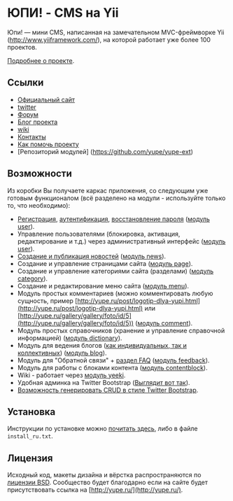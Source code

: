 ЮПИ! - CMS на Yii
=================

Юпи! — мини CMS, написанная на замечательном MVC-фреймворке Yii (http://www.yiiframework.com/),
на которой работает уже более 100 проектов.

[Подробнее о проекте](http://yupe.ru/site/page/view/about).

Ссылки
------

* [Официальный сайт](http://yupe.ru/)
* [twitter](https://twitter.com/#!/YupeCms)
* [Форум](http://yupe.ru/talk/)
* [Блог проекта](http://yupe.ru/index.php/blog/yupe-mini-cms-yii)
* [wiki](http://yupe.ru/wiki/default/pageIndex)
* [Контакты](http://yupe.ru/feedback/index)
* [Как помочь проекту](http://yupe.ru/site/page/view/help)
* [Репозиторий модулей] (https://github.com/yupe/yupe-ext)

Возможности
-----------

Из коробки Вы получаете каркас приложения, со следующим уже готовым
функционалом (всё разделено на модули - используйте только то, что необходимо):

* [Регистрация](http://yupe.ru/registration), [аутентификация](http://yupe.ru/login), [восстановление пароля](http://yupe.ru/recovery) ([модуль user](https://github.com/yupe/yupe/tree/master/protected/modules/user)).
* Управление пользователями (блокировка, активация, редактирование и т.д.) через административный интерфейс ([модуль user](https://github.com/yupe/yupe/tree/master/protected/modules/user)).
* [Создание и публикация новостей](http://yupe.ru/story/ocherednoy-sayt-na-yupi) ([модуль news](https://github.com/yupe/yupe/tree/master/protected/modules/news)).
* Создание и управление страницами сайта ([модуль page](https://github.com/yupe/yupe/tree/master/protected/modules/page)).
* Создание и управление категориями сайта (разделами) ([модуль category](https://github.com/yupe/yupe/tree/master/protected/modules/category)).
* Создание и редактирование меню сайта ([модуль menu](https://github.com/yupe/yupe/tree/master/protected/modules/menu)).
* Модуль простых комментариев (можно комментировать любую сущность, пример [http://yupe.ru/post/logotip-dlya-yupi.html](http://yupe.ru/post/logotip-dlya-yupi.html) или [http://yupe.ru/gallery/gallery/foto/id/5](http://yupe.ru/gallery/gallery/foto/id/5)) ([модуль comment](https://github.com/yupe/yupe/tree/master/protected/modules/comment)).
* Модуль простых справочников (хранение и управление справочной информацией) ([модуль dictionary](https://github.com/yupe/yupe/tree/master/protected/modules/dictionary)).
* Модуль для ведения блогов ([как индивидуальных, так и коллективных](http://yupe.ru/blog/yupe-mini-cms-yii)) ([модуль blog](https://github.com/yupe/yupe/tree/master/protected/modules/blog)).
* Модуль для "Обратной связи" + [раздел FAQ](http://yupe.ru/faq) ([модуль feedback](https://github.com/yupe/yupe/tree/master/protected/modules/feedback)).
* Модуль для работы с блоками контента ([модуль contentblock](https://github.com/yupe/yupe/tree/master/protected/modules/contentblock)).
* Wiki - работает через [модуль yeeki](http://rmcreative.ru/blog/post/yeeki).
* Удобная админка на Twitter Bootstrap  ([Выглядит вот так](http://yupe.ru/gallery/gallery/show/1)).
* [Возможность генерировать CRUD в стиле Twitter Bootstrap](https://github.com/yupe/yupe/tree/master/protected/modules/yupe/extensions/yupe).

Установка
---------

Инструкции по установке можно [почитать здесь](https://github.com/yupe/yupe/wiki/Установка), либо в файле `install_ru.txt`.

Лицензия
--------

Исходный код, макеты дизайна и вёрстка распространяются по [лицензии BSD](http://ru.wikipedia.org/wiki/%D0%9B%D0%B8%D1%86%D0%B5%D0%BD%D0%B7%D0%B8%D1%8F_BSD).
Сообщество будет благодарно если на сайте будет присутствовать ссылка на [http://yupe.ru/](http://yupe.ru/).